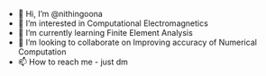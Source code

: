 - 👋 Hi, I’m @nithingoona
- 👀 I’m interested in Computational Electromagnetics
- 🌱 I’m currently learning Finite Element Analysis
- 💞️ I’m looking to collaborate on Improving accuracy of Numerical Computation
- 📫 How to reach me - just dm

<!---
nithingoona/nithingoona is a ✨ special ✨ repository because its `README.md` (this file) appears on your GitHub profile.
You can click the Preview link to take a look at your changes.
--->
